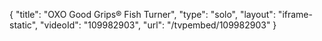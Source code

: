 {
    "title": "OXO Good Grips&reg; Fish Turner",
    "type": "solo",
    "layout": "iframe-static",
    "videoId": "109982903",
    "url": "\/tvpembed\/109982903"
}